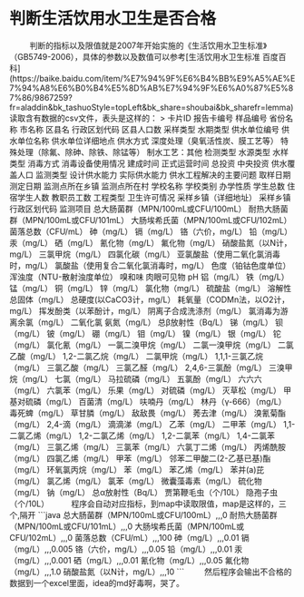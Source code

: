 <h1>判断生活饮用水卫生是否合格</h1>  
&nbsp;&nbsp;&nbsp;&nbsp;&nbsp;&nbsp;&nbsp;&nbsp;
判断的指标以及限值就是2007年开始实施的《生活饮用水卫生标准》（GB5749-2006），具体的参数以及数值可以参考[生活饮用水卫生标准 百度百科](https://baike.baidu.com/item/%E7%94%9F%E6%B4%BB%E9%A5%AE%E7%94%A8%E6%B0%B4%E5%8D%AB%E7%94%9F%E6%A0%87%E5%87%86/9867259?fr=aladdin&bk_tashuoStyle=topLeft&bk_share=shoubai&bk_sharefr=lemma)
读取含有数据的csv文件，表头是这样的：  
> 卡片ID	 报告卡编号	样品编号	省份名称	市名称	区县名	行政区划代码	区县人口数	采样类型	水期类型	供水单位编号	供水单位名称	供水单位详细地点	供水方式	深度处理（臭氧活性炭、膜工艺等）	特殊处理（除氟、除砷、除铁、除锰等）	制水工艺：其他	检测类型	水源类型	水样类型	消毒方式	消毒设备使用情况	建成时间	正式运营时间	总投资	中央投资	供水覆盖人口	监测类型	设计供水能力	实际供水能力	供水工程解决的主要问题	取样日期	测定日期	监测点所在乡镇	监测点所在村	学校名称	学校类别	办学性质	学生总数	住宿学生人数	教职员工数	工程类型	卫生许可情况	采样乡镇（详细地址）	采样乡镇行政区划代码	监测项目	总大肠菌群（MPN/100mL或CFU/100mL）	耐热大肠菌群（MPN/100mL或CFU/101mL）	大肠埃希氏菌（MPN/100mL或CFU/102mL）	菌落总数（CFU/mL）	砷（mg/L）	镉（mg/L）	铬（六价，mg/L）	铅（mg/L）	汞（mg/L）	硒（mg/L）	氰化物（mg/L）	氟化物（mg/L）	硝酸盐氮（以N计，mg/L）	三氯甲烷（mg/L）	四氯化碳（mg/L）	亚氯酸盐（使用二氧化氯消毒时，mg/L）	氯酸盐（使用复合二氧化氯消毒时，mg/L）	色度（铂钴色度单位）	浑浊度（NTU-散射浊度单位）	嗅和味	肉眼可见物	pH	铝（mg/L）	铁（mg/L）	锰（mg/L）	铜（mg/L）	锌（mg/L）	氯化物（mg/L）	硫酸盐（mg/L）	溶解性总固体（mg/L）	总硬度(以CaCO3计，mg/L）	耗氧量（CODMn法，以O2计，mg/L）	挥发酚类（以苯酚计，mg/L）	阴离子合成洗涤剂（mg/L）	氯消毒为游离余氯（mg/L）	二氧化氯	氨氮（mg/L）	总β放射性（Bq/L）	锑（mg/L）	钡（mg/L）	铍（mg/L）	硼（mg/L）	钼（mg/L）	镍（mg/L）	银（mg/L）	铊（mg/L）	氯化氰（mg/L）	一氯二溴甲烷（mg/L）	二氯一溴甲烷（mg/L）	二氯乙酸（mg/L）	1,2-二氯乙烷（mg/L）	二氯甲烷（mg/L）	1,1,1-三氯乙烷（mg/L）	三氯乙酸（mg/L）	三氯乙醛（mg/L）	2,4,6-三氯酚（mg/L）	三溴甲烷（mg/L）	七氯（mg/L）	马拉硫磷（mg/L）	五氯酚（mg/L）	六六六（mg/L）	六氯苯（mg/L）	乐果（mg/L）	对硫磷（mg/L）	灭草松（mg/L）	甲基对硫磷（mg/L）	百菌清（mg/L）	呋喃丹（mg/L）	林丹（γ-666）（mg/L）	毒死蜱（mg/L）	草甘膦（mg/L）	敌敌畏（mg/L）	莠去津（mg/L）	溴氰菊酯（mg/L）	2,4-滴（mg/L）	滴滴涕（mg/L）	乙苯（mg/L）	二甲苯（mg/L）	1,1-二氯乙烯（mg/L）	1,2-二氯乙烯（mg/L）	1,2-二氯苯（mg/L）	1,4-二氯苯（mg/L）	三氯乙烯（mg/L）	三氯苯（mg/L）	六氯丁二烯（mg/L）	丙烯酰胺（mg/L）	四氯乙烯（mg/L）	甲苯（mg/L）	邻苯二甲酸二(2-乙基已基)酯（mg/L）	环氧氯丙烷（mg/L）	苯（mg/L）	苯乙烯（mg/L）	苯并(a)芘（mg/L）	氯乙烯（mg/L）	氯苯（mg/L）	微囊藻毒素（mg/L）	硫化物（mg/L）	钠（mg/L）	总α放射性（Bq/L）	贾第鞭毛虫（个/10L）	隐孢子虫（个/10L）  
  &nbsp;&nbsp;&nbsp;&nbsp;&nbsp;&nbsp;&nbsp;&nbsp;
程序会自动对应指标，到map中读取限值，map是这样的，三个,隔开  
```java
总大肠菌群（MPN/100mL或CFU/100mL）,,,0
耐热大肠菌群（MPN/100mL或CFU/101mL）,,,0
大肠埃希氏菌（MPN/100mL或CFU/102mL）,,,0
菌落总数（CFU/mL）,,,100
砷（mg/L）,,,0.01
镉（mg/L）,,,0.005
铬（六价，mg/L）,,,0.05
铅（mg/L）,,,0.01
汞（mg/L）,,,0.001
硒（mg/L）,,,0.01
氰化物（mg/L）,,,0.05
氟化物（mg/L）,,,1.0
硝酸盐氮（以N计，mg/L）,,,10
```
  &nbsp;&nbsp;&nbsp;&nbsp;&nbsp;&nbsp;&nbsp;&nbsp;然后程序会输出不合格的数据到一个excel里面，idea的md好毒啊，哭了。
